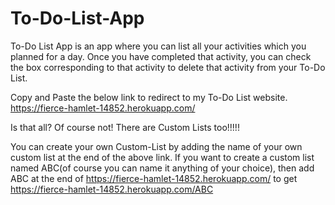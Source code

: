 # To-Do-List-App

To-Do List App is an app where you can list all your activities which you planned for a day. 
Once you have completed that activity, you can check the box corresponding to that activity to delete that activity from your To-Do List.

Copy and Paste the below link to redirect to my To-Do List website.
https://fierce-hamlet-14852.herokuapp.com/

Is that all? Of course not! 
There are Custom Lists too!!!!!

You can create your own Custom-List by adding the name of your own custom list at the end of the above link.
If you want to create a custom list named ABC(of course you can name it anything of your choice), then add ABC at the end of https://fierce-hamlet-14852.herokuapp.com/ to get https://fierce-hamlet-14852.herokuapp.com/ABC
